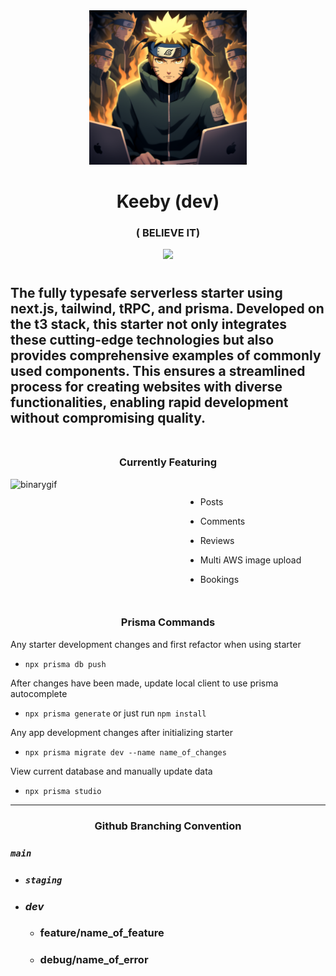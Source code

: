 <div align="center">
<img src="./public/believe-it.png" width="50%" />
</div>

<div align="center">
  <h1>
Keeby (dev)
  </h1>

### ( BELIEVE IT)

</div>

<p align="center"> 
  <img src="https://skillicons.dev/icons?i=next,prisma,ts,vercel,aws,tailwind&perline=3">
</p>

#

<h2> The fully typesafe serverless starter using next.js, tailwind, tRPC, and prisma. Developed on the t3 stack, this starter not only integrates these cutting-edge technologies but also provides comprehensive examples of commonly used components. This ensures a streamlined process for creating websites with diverse functionalities, enabling rapid development without compromising quality.
<br></br>
</h2>

<div align="center"><h3> Currently Featuring</h3></div>

<div style="display:flex">
  <img src="https://media.tenor.com/-SIywyATmagAAAAC/naruto-thumbsup.gif" align="right" alt="binarygif" height="180" width="280" style="object-fit: cover"/>

-   Posts

-   Comments

-   Reviews

-   Multi AWS image upload

-   Bookings

</div>

<div align="center"><h3> Prisma Commands</h3></div>

Any starter development changes and first refactor when using starter

-   `npx prisma db push`

After changes have been made, update local client to use prisma autocomplete

-   `npx prisma generate` or just run `npm install`

Any app development changes after initializing starter

-   `npx prisma migrate dev --name name_of_changes`

View current database and manually update data

-   `npx prisma studio`

---

<div align="center"><h3> Github Branching Convention</h3></div>

### **_`main`_**

-   ### **_`staging`_**

-   ### **_dev_**

    -   ### feature/name_of_feature
    -   ### debug/name_of_error

<!-- Keeby Notes

 - auction system
  - email notifications when a user is outbid
  - in app notification when a user is outbid, wins an auction.

  - need to figure out a payment plan
 - Seller ratings and reviews. public feedback system
 - requiring the detailed product listings helps buyers make informed decisions

 Escrow Service holds the payment from the buyer until the product is delivered and inspected by the buyer. If the product
 matches the descriptiion, the payment is released to the seller. If there are issues, the funds can be refunded to the buyer.

  implement return policy

  If seller is highly rated can skip verification


  I don't wanna be the middle man
  I don't wanna care about shit if something goes wrong. if there is a problem you pay me. I don't care
  cleanest big dick way to deal with seller gets charged and buyer gets charged. It is up to the community to play by the rules
  You don't sell the keyboard you get fined
  Have to BD energy scamming is not tolerated. This is a mutual party agreement. I will not tolerate dealing with scams. Both will be charged the full price of the keyboard.
  Have to run a transaction on both to process fees before shipment. I hope this never happens but it forces people to play by the rules.
  7 day dispute windown no returns
  Buyer communication is key trusting their commity public ratings

 $1 transaction fee for listing
 %3 or 5% fee

  contractual agreement.

  Ask dad about this


User profiles will have to be clickable
star rating and reviews

Going to need to do a $.50 verification cost for buyers and sellers.


make a keeby video that talks about the rules

Fun yet threatening. See this cyberboard someone sent a buyer a box of tissues instead of an alice and they both had to play.
I don't have the time nor care to deal with disputes so play by the rules and trust one another or you can fuck off. :D
Basically a skycorp video

---user ----
purchase history with order number #
going to need some stripe payment info
 - going to need a ispaymentverified on here
 - going to need a email verified as well
 -

Home page will be typing game with banner ads
really clean UI like monkey type
TYPING GAME ------------------------------------------------
- anti copy paste idk gonna look into anticheat

Going to want to switch between speed mode - quote mode - learn mode (learn about mechanical keyboards?  ) - hackerman mode

(vocabulary enhancement option later gives terms and definitiions )
(maybe change quote length or nah?)

what metrics do we want to show? Top WPM with keyboard...
Stats button pulls down a graph with all your top speed wpm plotted on a graph

Typing game should defo have a rank based on the top percentage of users
- average of top ten fastest
- get a tag
-badge system
-later on season (implementation)
- could either do season 1 hackerman tag
(unranked till you typed 10 times)
HotSwap Hero



---
thock god (top .2%)
Hackerman(0.1%)
based off of top wpm?

How keeby works? or About Keeby?

What's unique about keeby typing game?

ranking system keyboard based.( can see others wpm and keeb)


---------- later   -----------

 --- only if yt pops off ---
Keeby merch  - clothing - keycaps - deskmats
could legit just be a link to anohter site I make later if I want to
store page

Could add a community page where users can submit picuters and talk about their builds

r/mk already exists

Could just have an inspiration page that shows gorgeous builds

Leaderboards
-- shows top wpm username and keeb used on typing game


Do I want a keyboard Model?
so that users can store a keeb

 -->

<!-- COsts
  Stripe
  Domain cost
  Resend for emails $ they are def better than the others
  confirmation emails and newsletter emails

TODO cookie warning modal
TODO epilepsy warning modal






If successful ideas
KEEB SHARE - a community page with cards like arbnb where people can share builds for inspiration

Store
- sell merch - maybe develop a keyboard - maybe make a marketplace that shows products from other sites and links to them

Add achievements - allow people to select tags - their rank or when they buy a keyboard they get a tag etc.
